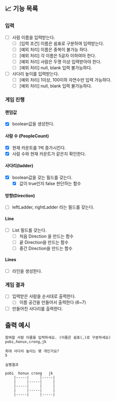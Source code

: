 ## 📈 기능 목록

### 입력

- [ ] 사람 이름을 입력받는다.
    - [ ] [입력 조건] 이름은 쉼표로 구분하여 입력받는다.
    - [ ] [예외 처리] 이름은 중복이 불가능 하다.
    - [ ] [예외 처리] 각 이름은 5글자 이하여아 한다.
    - [ ] [예외 처리] 사람은 두명 이상 입력받아야 한다.
    - [ ] [예외 처리] null, blank 입력 불가능하다.

- [ ] 사다리 높이를 입력받는다.
    - [ ] [예외 처리] 1이상, 100이하 자연수만 입력 가능하다.
    - [ ] [예외 처리] null, blank 입력 불가능하다.

### 게임 진행

#### 랜덤값 

- [x] boolean값을 생성한다.

#### 사람 수 (PeopleCount)

- [x] 현재 카운트를 1씩 증가시킨다.
- [x] 사람 수와 현재 카운트가 같은지 확인한다.

#### 사다리(ladder)

-[x] boolean값을 갖는 필드를 갖는다.
    - [x] 값이 true인지 false 판단하는 함수

#### 방향(Direction)

-[ ] leftLadder, rightLadder 라는 필드를 갖는다.

#### Line

-[ ] List<Direction> 필드를 갖는다.
    - [ ] 처음 Direction 을 만드는 함수
    - [ ] 끝 Direction을 만드는 함수
    - [ ] 중간 Direction을 만드는 함수

#### Lines

- [ ] 라인을 생성한다.

### 게임 결과

- [ ] 입력받은 사람을 순서대로 출력한다.
  - [ ] 이름 공간을 만들어서 출력한다 (6~7)

- [ ] 만들어진 사다리를 출력한다.

## 출력 예시

```
참여할 사람 이름을 입력하세요. (이름은 쉼표(,)로 구분하세요)
pobi,honux,crong,jk

최대 사다리 높이는 몇 개인가요?
5

실행결과

pobi  honux crong   jk
    |-----|     |-----|
    |     |-----|     |
    |-----|     |     |
    |     |-----|     |
    |-----|     |-----|
    
```
